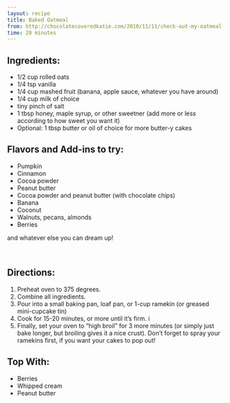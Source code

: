 ```yaml
---
layout: recipe
title: Baked Oatmeal
from: http://chocolatecoveredkatie.com/2010/11/11/check-out-my-oatmeal-cake/
time: 20 minutes
---
```


Ingredients:
------------

* 1/2 cup rolled oats
* 1/4 tsp vanilla
* 1/4 cup mashed fruit (banana, apple sauce, whatever you have around)
* 1/4 cup milk of choice
* tiny pinch of salt
* 1 tbsp honey, maple syrup, or other sweetner (add more or less according to how sweet you want it)
* Optional: 1 tbsp butter or oil of choice for more butter-y cakes

Flavors and Add-ins to try:
---------------------------

* Pumpkin
* Cinnamon 
* Cocoa powder
* Peanut butter
* Cocoa powder and peanut butter (with chocolate chips)
* Banana
* Coconut
* Walnuts, pecans, almonds
* Berries

and whatever else you can dream up!

<br>

Directions:
-----------

1. Preheat oven to 375 degrees. 
2. Combine all ingredients. 
3. Pour into a small baking pan, loaf pan, or 1-cup ramekin (or greased mini-cupcake tin)
4. Cook for 15-20 minutes, or more until it’s firm. i
5. Finally, set your oven to “high broil” for 3 more minutes (or simply just bake longer, but broiling gives it a nice crust). 
Don’t forget to spray your ramekins first, if you want your cakes to pop out!

Top With:
---------

* Berries
* Whipped cream
* Peanut butter



